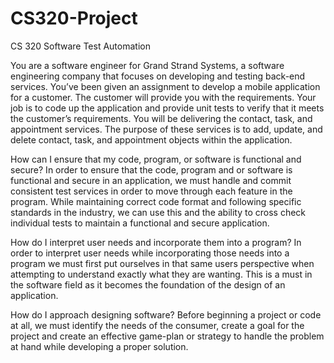 # CS320-Project
CS 320 Software Test Automation

You are a software engineer for Grand Strand Systems, a software engineering company that focuses on developing and testing back-end services. You’ve been given an assignment to develop a mobile application for a customer. The customer will provide you with the requirements. Your job is to code up the application and provide unit tests to verify that it meets the customer’s requirements. You will be delivering the contact, task, and appointment services. The purpose of these services is to add, update, and delete contact, task, and appointment objects within the application.

How can I ensure that my code, program, or software is functional and secure?
  In order to ensure that the code, program and or software is functional and secure in an application, 
  we must handle and commit consistent test services in order to move through each feature in the program.
  While maintaining correct code format and following specific standards in the industry, we can use this and 
  the ability to cross check individual tests to maintain a functional and secure application.
  
How do I interpret user needs and incorporate them into a program?
  In order to interpret user needs while incorporating those needs into a program
  we must first put ourselves in that same users perspective when attempting to understand exactly
  what they are wanting. This is a must in the software field as it becomes the foundation
  of the design of an application.
  
How do I approach designing software?
  Before beginning a project or code at all, we must identify the needs of the consumer,
  create a goal for the project and create an effective game-plan or strategy to handle the problem
  at hand while developing a proper solution.





